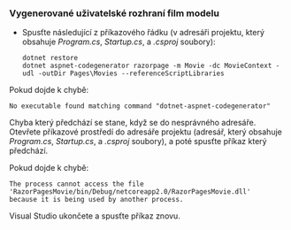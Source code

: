 <a name="scaffold"></a>
### <a name="scaffold-the-movie-model"></a>Vygenerované uživatelské rozhraní film modelu

* Spusťte následující z příkazového řádku (v adresáři projektu, který obsahuje *Program.cs*, *Startup.cs*, a *.csproj* soubory):

  ```console
  dotnet restore
  dotnet aspnet-codegenerator razorpage -m Movie -dc MovieContext -udl -outDir Pages\Movies --referenceScriptLibraries
  ```

Pokud dojde k chybě:
  ```
No executable found matching command "dotnet-aspnet-codegenerator"
  ```

Chyba který předchází se stane, když se do nesprávného adresáře. Otevřete příkazové prostředí do adresáře projektu (adresář, který obsahuje *Program.cs*, *Startup.cs*, a *.csproj* soubory), a poté spusťte příkaz který předchází.

Pokud dojde k chybě:
  ```
  The process cannot access the file 
 'RazorPagesMovie/bin/Debug/netcoreapp2.0/RazorPagesMovie.dll' 
  because it is being used by another process.
  ```

Visual Studio ukončete a spusťte příkaz znovu.
